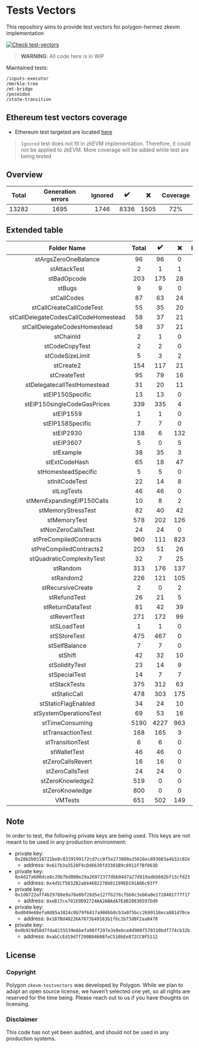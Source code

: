 # Tests Vectors
This repository aims to provide test vectors for polygon-hermez zkevm implementation

[![Check test-vectors](https://github.com/0xPolygonHermez/zkevm-testvectors/actions/workflows/main.yaml/badge.svg)](https://github.com/0xPolygonHermez/zkevm-testvectors/actions/workflows/main.yaml)

> **WARNING**: All code here is in WIP

Maintained tests:

```
/inputs-executor
/merkle-tree
/mt-bridge
/poseidon
/state-transition
```

## Ethereum test vectors coverage
- Ethereum test targeted are located [here](https://github.com/ethereum/tests/tree/develop/BlockchainTests/GeneralStateTests)
> `Ignored` test does not fit in zkEVM implementation. Therefore, it could not be applied to zkEVM.
> More coverage will be added while test are being tested

## Overview
| Total | Generation errors | Ignored | :heavy_check_mark: | :x:  | Coverage |
|:-----:|:-----------------:|:-------:|:------------------:|:----:|:--------:|
| 13282 |       1695        |   1746  |        8336        | 1505 |   72%    |


## Extended table

|             Folder Name              | Total | :heavy_check_mark: | :x: | Ignored | Cov  |
|:------------------------------------:|:-----:|:------------------:|:---:|:-------:|:----:|
|         stArgsZeroOneBalance         |  96   |         96         |  0  |    0    | 100% |
|             stAttackTest             |   2   |         1          |  1  |    0    | 50%  |
|             stBadOpcode              |  203  |        175         | 28  |    0    | 86%  |
|                stBugs                |   9   |         9          |  0  |    0    | 100% |
|             stCallCodes              |  87   |         63         | 24  |    0    | 72%  |
|       stCallCreateCallCodeTest       |  55   |         35         | 20  |    0    | 64%  |
| stCallDelegateCodesCallCodeHomestead |  58   |         37         | 21  |    0    | 64%  |
|     stCallDelegateCodesHomestead     |  58   |         37         | 21  |    0    | 64%  |
|              stChainId               |   2   |         1          |  0  |    1    | 100% |
|            stCodeCopyTest            |   2   |         2          |  0  |    0    | 100% |
|           stCodeSizeLimit            |   5   |         3          |  2  |    0    | 60%  |
|              stCreate2               |  154  |        117         | 21  |   16    | 85%  |
|             stCreateTest             |  95   |         79         | 16  |    0    | 83%  |
|     stDelegatecallTestHomestead      |  31   |         20         | 11  |    0    | 65%  |
|           stEIP150Specific           |  13   |         13         |  0  |    0    | 100% |
|     stEIP150singleCodeGasPrices      |  339  |        335         |  4  |    0    | 99%  |
|              stEIP1559               |   1   |         1          |  0  |    0    | 100% |
|           stEIP158Specific           |   7   |         7          |  0  |    0    | 100% |
|              stEIP2930               |  138  |         6          | 132 |    0    |  4%  |
|              stEIP3607               |   5   |         0          |  5  |    0    |  0%  |
|              stExample               |  38   |         35         |  3  |    0    | 92%  |
|            stExtCodeHash             |  65   |         18         | 47  |    0    | 28%  |
|         stHomesteadSpecific          |   5   |         5          |  0  |    0    | 100% |
|            stInitCodeTest            |  22   |         14         |  8  |    0    | 64%  |
|              stLogTests              |  46   |         46         |  0  |    0    | 100% |
|      stMemExpandingEIP150Calls       |  10   |         8          |  2  |    0    | 80%  |
|          stMemoryStressTest          |  82   |         40         | 42  |    0    | 49%  |
|             stMemoryTest             |  578  |        202         | 126 |   250   | 62%  |
|          stNonZeroCallsTest          |  24   |         24         |  0  |    0    | 100% |
|        stPreCompiledContracts        |  960  |        111         | 823 |   26    | 12%  |
|       stPreCompiledContracts2        |  203  |         51         | 26  |   126   | 66%  |
|      stQuadraticComplexityTest       |  32   |         7          | 25  |    0    | 22%  |
|               stRandom               |  313  |        176         | 137 |    0    | 56%  |
|              stRandom2               |  226  |        121         | 105 |    0    | 54%  |
|          stRecursiveCreate           |   2   |         0          |  2  |    0    |  0%  |
|             stRefundTest             |  26   |         21         |  5  |    0    | 81%  |
|           stReturnDataTest           |  81   |         42         | 39  |    0    | 52%  |
|             stRevertTest             |  271  |        172         | 99  |    0    | 63%  |
|             stSLoadTest              |   1   |         1          |  0  |    0    | 100% |
|             stSStoreTest             |  475  |        467         |  0  |    8    | 100% |
|            stSelfBalance             |   7   |         7          |  0  |    0    | 100% |
|               stShift                |  42   |         32         | 10  |    0    | 76%  |
|            stSolidityTest            |  23   |         14         |  9  |    0    | 61%  |
|            stSpecialTest             |  14   |         7          |  7  |    0    | 50%  |
|             stStackTests             |  375  |        312         | 63  |    0    | 83%  |
|             stStaticCall             |  478  |        303         | 175 |    0    | 63%  |
|         stStaticFlagEnabled          |  34   |         24         | 10  |    0    | 71%  |
|        stSystemOperationsTest        |  69   |         53         | 16  |    0    | 77%  |
|           stTimeConsuming            | 5190  |        4227        | 963 |    0    | 81%  |
|          stTransactionTest           |  168  |        165         |  3  |    0    | 98%  |
|           stTransitionTest           |   6   |         6          |  0  |    0    | 100% |
|             stWalletTest             |  46   |         46         |  0  |    0    | 100% |
|          stZeroCallsRevert           |  16   |         16         |  0  |    0    | 100% |
|           stZeroCallsTest            |  24   |         24         |  0  |    0    | 100% |
|           stZeroKnowledge2           |  519  |         0          |  0  |   519   | 100% |
|           stZeroKnowledge            |  800  |         0          |  0  |   800   | 100% |
|               VMTests                |  651  |        502         | 149 |    0    | 77%  |

## Note
In order to test, the following private keys are being used. This keys are not meant to be used in any production environment:
- private key: `0x28b2b0318721be8c8339199172cd7cc8f5e273800a35616ec893083a4b32c02e`
  - address: `0x617b3a3528F9cDd6630fd3301B9c8911F7Bf063D`
- private key: `0x4d27a600dce8c29b7bd080e29a26972377dbb04d7a27d919adbb602bf13cfd23`
  - address: `0x4d5Cf5032B2a844602278b01199ED191A86c93ff`
- private key: `0x1d0722aff4b29780e9a78e0bf28d5e127fb276cfbb0c3eb6a0e1728401777f17`
  - address: `0xeB17ce701E9D92724AA2ABAdA7E4B28830597Dd9`
- private key: `0xd049e68efa0d85a3824c0b79f6817a986bb0cb3a075bcc2699118eca881d70ce`
  - address: `0x187Bd40226A7073b49163b1f6c2b73d8F2aa8478`
- private key: `0x0b929d50d7fda8155539e6befa96ff297e3e9ebce4d908f570310bdf774cb32b`
  - address: `0xabCcEd19d7f290B84608feC510bEe872CC8F5112`

## License

### Copyright
Polygon `zkevm-testvectors` was developed by Polygon. While we plan to adopt an open source license, we haven’t selected one yet, so all rights are reserved for the time being. Please reach out to us if you have thoughts on licensing.

### Disclaimer
This code has not yet been audited, and should not be used in any production systems.

